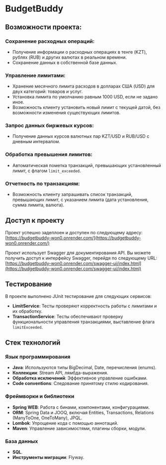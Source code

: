 # BudgetBuddy

## Возможности проекта:

### Сохранение расходных операций:
- Получение информации о расходных операциях в тенге (KZT), рублях (RUB) и других валютах в реальном времени.
- Сохранение данных в собственной базе данных.

### Управление лимитами:
- Хранение месячного лимита расходов в долларах США (USD) для двух категорий: товаров и услуг.
- Установка лимита по умолчанию равным 1000 USD, если не задано иное.
- Возможность клиенту установить новый лимит с текущей датой, без возможности изменения существующих лимитов.

### Запрос данных биржевых курсов:
- Получение данных курсов валютных пар KZT/USD и RUB/USD с дневным интервалом.

### Обработка превышения лимитов:
- Автоматическая пометка транзакций, превышающих установленный лимит, с флагом `limit_exceeded`.

### Отчетность по транзакциям:
- Возможность клиенту запрашивать список транзакций, превышающих лимит, с указанием лимита (дата установления, сумма лимита, валюта).

## Доступ к проекту
Проект успешно задеплоен и доступен по следующему адресу:
[https://budgetbuddy-won0.onrender.com/](https://budgetbuddy-won0.onrender.com/)

Проект использует Swagger для документирования API. Вы можете получить доступ к интерфейсу Swagger, перейдя по следующему URL:
[https://budgetbuddy-won0.onrender.com/swagger-ui/index.html](https://budgetbuddy-won0.onrender.com/swagger-ui/index.html)

## Тестирование
В проекте выполнено JUnit тестирование для следующих сервисов:

- **LimitService**: Тесты проверяют корректность работы с лимитами и их обработку.
- **TransactionService**: Тесты обеспечивают проверку функциональности управления транзакциями, выставление флага `limitExceeded`.

## Стек технологий

### Язык программирования
- **Java**: Используются типы BigDecimal, Date, перечисления (enums).
- **Коллекции**: Stream API, лямбда-выражения.
- **Обработка исключений**: Эффективное управление ошибками.
- **Code conventions**: Следование принятому стилю кодирования.

### Фреймворки и библиотеки
- **Spring WEB**: Работа с бинами, компонентами, конфигурациями.
- **ORM**: Spring Data и JOOQ, включая Entities, Transactions, Relations (ManyToOne, OneToMany), JPQL.
- **Lombok**: Упрощение кода с помощью аннотаций.
- **Maven**: Управление зависимостями, плагины сборки, модули.

### База данных
- **SQL**.
- **Инструменты миграции**: Flyway.